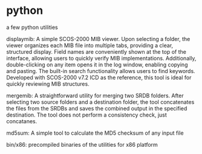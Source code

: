 # python
a few python utilities

displaymib: A simple SCOS-2000 MIB viewer. Upon selecting a folder, the viewer organizes each MIB file into multiple tabs, providing a clear, structured display. Field names are conveniently shown at the top of the interface, allowing users to quickly verify MIB implementations. Additionally, double-clicking on any item opens it in the log window, enabling copying and pasting. The built-in search functionality allows users to find keywords. Developed with SCOS-2000 v7.2 ICD as the reference, this tool is ideal for quickly reviewing MIB structures.

mergemib: A straightforward utility for merging two SRDB folders. After selecting two source folders and a destination folder, the tool concatenates the files from the SRDBs and saves the combined output in the specified destination. The tool does not perform a consistency check, just concatanes.

md5sum: A simple tool to calculate the MD5 checksum of any input file

bin/x86: precompiled binaries of the utilities for x86 platform
